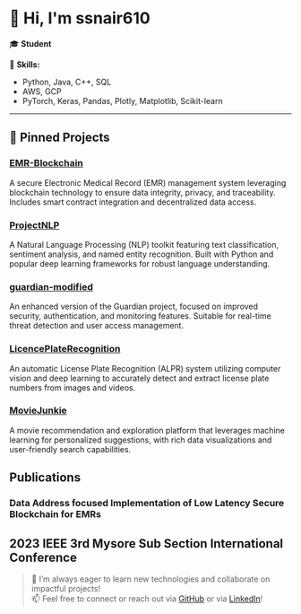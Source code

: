 <!--
**ssnair610/ssnair610** is a ✨ _special_ ✨ repository because its `README.md` (this file) appears on your GitHub profile.

Here are some ideas to get you started:

- 🔭 I’m currently working on ...
- 🌱 I’m currently learning ...
- 👯 I’m looking to collaborate on ...
- 🤔 I’m looking for help with ...
- 💬 Ask me about ...
- 📫 How to reach me: ...
- 😄 Pronouns: ...
- ⚡ Fun fact: ...
-->

# 👋 Hi, I'm ssnair610

🎓 **Student**  

🚀 **Skills:**  
- Python, Java, C++, SQL  
- AWS, GCP  
- PyTorch, Keras, Pandas, Plotly, Matplotlib, Scikit-learn  

---

## 📌 Pinned Projects

### [EMR-Blockchain](https://github.com/ssnair610/EMR-Blockchain)
A secure Electronic Medical Record (EMR) management system leveraging blockchain technology to ensure data integrity, privacy, and traceability. Includes smart contract integration and decentralized data access.

### [ProjectNLP](https://github.com/ssnair610/ProjectNLP)
A Natural Language Processing (NLP) toolkit featuring text classification, sentiment analysis, and named entity recognition. Built with Python and popular deep learning frameworks for robust language understanding.

### [guardian-modified](https://github.com/ssnair610/guardian-modified)
An enhanced version of the Guardian project, focused on improved security, authentication, and monitoring features. Suitable for real-time threat detection and user access management.

### [LicencePlateRecognition](https://github.com/ssnair610/LicencePlateRecognition)
An automatic License Plate Recognition (ALPR) system utilizing computer vision and deep learning to accurately detect and extract license plate numbers from images and videos.

### [MovieJunkie](https://github.com/ssnair610/MovieJunkie)
A movie recommendation and exploration platform that leverages machine learning for personalized suggestions, with rich data visualizations and user-friendly search capabilities.

## Publications

### Data Address focused Implementation of Low Latency Secure Blockchain for EMRs
2023 IEEE 3rd Mysore Sub Section International Conference
---

> 🌱 I’m always eager to learn new technologies and collaborate on impactful projects!  
> 📫 Feel free to connect or reach out via [GitHub](https://github.com/ssnair610) or via [LinkedIn](https://www.linkedin.com/in/shreyas-sarathchandramohan-71a377191/)!

